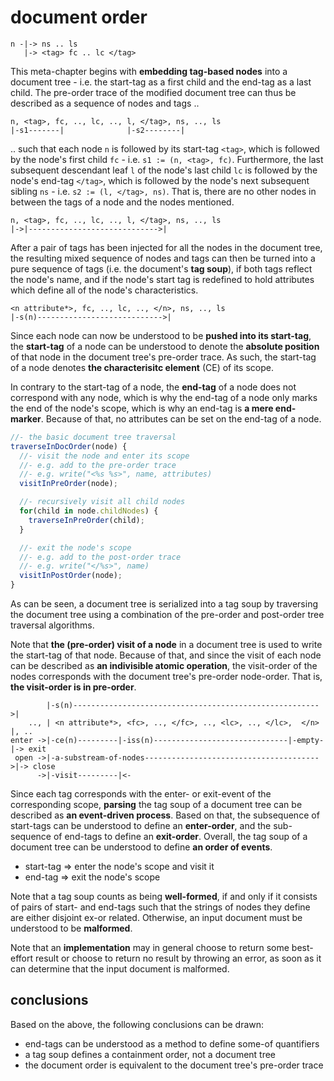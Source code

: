 
# document order

```
n -|-> ns .. ls
   |-> <tag> fc .. lc </tag>
```

This meta-chapter begins with **embedding tag-based nodes** into a document
tree - i.e. the start-tag as a first child and the end-tag as a last child.
The pre-order trace of the modified document tree can thus be described as
a sequence of nodes and tags ..

```
n, <tag>, fc, .., lc, .., l, </tag>, ns, .., ls
|-s1-------|              |-s2--------|
```

.. such that each node `n` is followed by its start-tag `<tag>`, which is
followed by the node's first child `fc` - i.e. `s1 := (n, <tag>, fc)`.
Furthermore, the last subsequent descendant leaf `l` of the node's last
child `lc` is followed by the node's end-tag `</tag>`, which is followed
by the node's next subsequent sibling `ns` - i.e. `s2 := (l, </tag>, ns)`.
That is, there are no other nodes in between the tags of a node and the
nodes mentioned.

```
n, <tag>, fc, .., lc, .., l, </tag>, ns, .., ls
|->|----------------------------->|
```

After a pair of tags has been injected for all the nodes in the document tree,
the resulting mixed sequence of nodes and tags can then be turned into a pure
sequence of tags (i.e. the document's **tag soup**), if both tags reflect the
node's name, and if the node's start tag is redefined to hold attributes which
define all of the node's characteristics.

```
<n attribute*>, fc, .., lc, .., </n>, ns, .., ls
|-s(n)---------------------------->|
```

Since each node can now be understood to be **pushed into its start-tag**, the
**start-tag** of a node can be understood to denote the **absolute position**
of that node in the document tree's pre-order trace. As such, the start-tag
of a node denotes **the characterisitc element** (CE) of its scope.

In contrary to the start-tag of a node, the **end-tag** of a node does not
correspond with any node, which is why the end-tag of a node only marks the
end of the node's scope, which is why an end-tag is **a mere end-marker**.
Because of that, no attributes can be set on the end-tag of a node.

```js
//- the basic document tree traversal
traverseInDocOrder(node) {
  //- visit the node and enter its scope
  //- e.g. add to the pre-order trace
  //- e.g. write("<%s %s>", name, attributes)
  visitInPreOrder(node);

  //- recursively visit all child nodes
  for(child in node.childNodes) {
    traverseInPreOrder(child);
  }

  //- exit the node's scope
  //- e.g. add to the post-order trace
  //- e.g. write("</%s>", name)
  visitInPostOrder(node);
}
```

As can be seen, a document tree is serialized into a tag soup by traversing
the document tree using a combination of the pre-order and post-order tree
traversal algorithms.

Note that **the (pre-order) visit of a node** in a document tree is used to
write the start-tag of that node. Because of that, and since the visit of each
node can be described as **an indivisible atomic operation**, the visit-order
of the nodes corresponds with the document tree's pre-order node-order. That
is, **the visit-order is in pre-order**.

```
        |-s(n)------------------------------------------------------->|
    .., | <n attribute*>, <fc>, .., </fc>, .., <lc>, .., </lc>,  </n> |, ..
enter ->|-ce(n)---------|-iss(n)------------------------------|-empty-|-> exit
 open ->|-a-substream-of-nodes--------------------------------------->|-> close
      ->|-visit---------|<-
```

Since each tag corresponds with the enter- or exit-event of the corresponding
scope, **parsing** the tag soup of a document tree can be described as
**an event-driven process**. Based on that, the subsequence of start-tags can
be understood to define an **enter-order**, and the sub-sequence of end-tags
to define an **exit-order**. Overall, the tag soup of a document tree can be
understood to define **an order of events**.

- start-tag => enter the node's scope and visit it
- end-tag => exit the node's scope

Note that a tag soup counts as being **well-formed**, if and only if it consists
of pairs of start- and end-tags such that the strings of nodes they define are
either disjoint ex-or related. Otherwise, an input document must be understood
to be **malformed**.

Note that an **implementation** may in general choose to return some best-effort
result or choose to return no result by throwing an error, as soon as it can
determine that the input document is malformed.

<!-- ======================================================================= -->
## conclusions

Based on the above, the following conclusions can be drawn:

- end-tags can be understood as a method to define some-of quantifiers
- a tag soup defines a containment order, not a document tree
- the document order is equivalent to the document tree's pre-order trace
